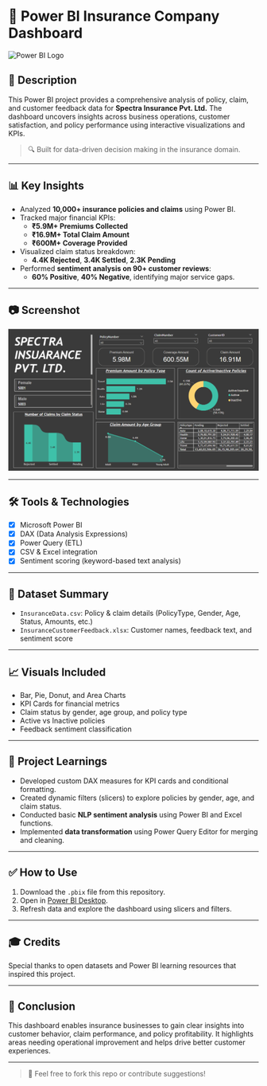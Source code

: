 # 🧾 Power BI Insurance Company Dashboard

![Power BI Logo](https://img.shields.io/badge/Power%20BI-Dashboard-F2C811?style=for-the-badge&logo=powerbi&logoColor=black)

## 📌 Description

This Power BI project provides a comprehensive analysis of policy, claim, and customer feedback data for **Spectra Insurance Pvt. Ltd.** The dashboard uncovers insights across business operations, customer satisfaction, and policy performance using interactive visualizations and KPIs.

> 🔍 Built for data-driven decision making in the insurance domain.

---

## 📊 Key Insights

- Analyzed **10,000+ insurance policies and claims** using Power BI.  
- Tracked major financial KPIs:  
  - **₹5.9M+ Premiums Collected**  
  - **₹16.9M+ Total Claim Amount**  
  - **₹600M+ Coverage Provided**
- Visualized claim status breakdown:  
  - **4.4K Rejected**, **3.4K Settled**, **2.3K Pending**  
- Performed **sentiment analysis on 90+ customer reviews**:  
  - **60% Positive**, **40% Negative**, identifying major service gaps.

---

## 📷 Screenshot

![](https://github.com/pratiik1516/Insurance-Analysis/blob/main/Report%201.png)

---

## 🛠 Tools & Technologies

- [x] Microsoft Power BI  
- [x] DAX (Data Analysis Expressions)  
- [x] Power Query (ETL)  
- [x] CSV & Excel integration  
- [x] Sentiment scoring (keyword-based text analysis)

---

## 📁 Dataset Summary

- `InsuranceData.csv`: Policy & claim details (PolicyType, Gender, Age, Status, Amounts, etc.)
- `InsuranceCustomerFeedback.xlsx`: Customer names, feedback text, and sentiment score

---

## 📈 Visuals Included

- Bar, Pie, Donut, and Area Charts  
- KPI Cards for financial metrics  
- Claim status by gender, age group, and policy type  
- Active vs Inactive policies  
- Feedback sentiment classification

---

## 🧠 Project Learnings

- Developed custom DAX measures for KPI cards and conditional formatting.  
- Created dynamic filters (slicers) to explore policies by gender, age, and claim status.  
- Conducted basic **NLP sentiment analysis** using Power BI and Excel functions.  
- Implemented **data transformation** using Power Query Editor for merging and cleaning.

---

## ✅ How to Use

1. Download the `.pbix` file from this repository.  
2. Open in [Power BI Desktop](https://powerbi.microsoft.com/en-us/downloads/).  
3. Refresh data and explore the dashboard using slicers and filters.

---

## 🎓 Credits

Special thanks to open datasets and Power BI learning resources that inspired this project.

---

## 🏁 Conclusion

This dashboard enables insurance businesses to gain clear insights into customer behavior, claim performance, and policy profitability. It highlights areas needing operational improvement and helps drive better customer experiences.

---

> 💬 Feel free to fork this repo or contribute suggestions!

